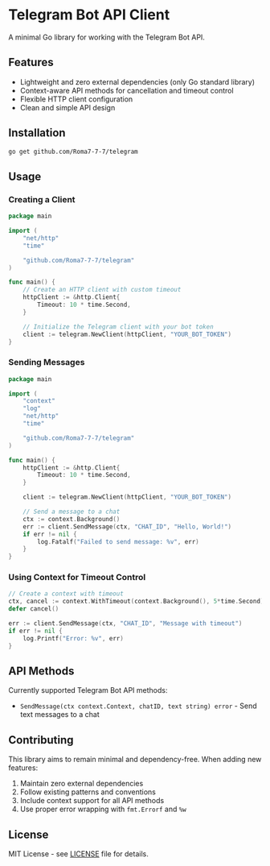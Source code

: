 # Telegram Bot API Client

A minimal Go library for working with the Telegram Bot API.

## Features

- Lightweight and zero external dependencies (only Go standard library)
- Context-aware API methods for cancellation and timeout control
- Flexible HTTP client configuration
- Clean and simple API design

## Installation

```bash
go get github.com/Roma7-7-7/telegram
```

## Usage

### Creating a Client

```go
package main

import (
    "net/http"
    "time"

    "github.com/Roma7-7-7/telegram"
)

func main() {
    // Create an HTTP client with custom timeout
    httpClient := &http.Client{
        Timeout: 10 * time.Second,
    }

    // Initialize the Telegram client with your bot token
    client := telegram.NewClient(httpClient, "YOUR_BOT_TOKEN")
}
```

### Sending Messages

```go
package main

import (
    "context"
    "log"
    "net/http"
    "time"

    "github.com/Roma7-7-7/telegram"
)

func main() {
    httpClient := &http.Client{
        Timeout: 10 * time.Second,
    }

    client := telegram.NewClient(httpClient, "YOUR_BOT_TOKEN")

    // Send a message to a chat
    ctx := context.Background()
    err := client.SendMessage(ctx, "CHAT_ID", "Hello, World!")
    if err != nil {
        log.Fatalf("Failed to send message: %v", err)
    }
}
```

### Using Context for Timeout Control

```go
// Create a context with timeout
ctx, cancel := context.WithTimeout(context.Background(), 5*time.Second)
defer cancel()

err := client.SendMessage(ctx, "CHAT_ID", "Message with timeout")
if err != nil {
    log.Printf("Error: %v", err)
}
```

## API Methods

Currently supported Telegram Bot API methods:

- `SendMessage(ctx context.Context, chatID, text string) error` - Send text messages to a chat

## Contributing

This library aims to remain minimal and dependency-free. When adding new features:

1. Maintain zero external dependencies
2. Follow existing patterns and conventions
3. Include context support for all API methods
4. Use proper error wrapping with `fmt.Errorf` and `%w`

## License

MIT License - see [LICENSE](LICENSE) file for details.

